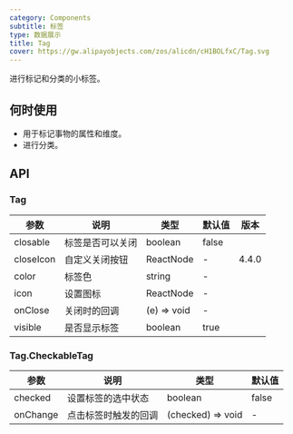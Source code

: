 ```yaml
---
category: Components
subtitle: 标签
type: 数据展示
title: Tag
cover: https://gw.alipayobjects.com/zos/alicdn/cH1BOLfxC/Tag.svg
---
```


进行标记和分类的小标签。

## 何时使用

- 用于标记事物的属性和维度。
- 进行分类。

## API

### Tag

| 参数      | 说明             | 类型        | 默认值 | 版本  |
| --------- | ---------------- | ----------- | ------ | ----- |
| closable  | 标签是否可以关闭 | boolean     | false  |       |
| closeIcon | 自定义关闭按钮   | ReactNode   | -      | 4.4.0 |
| color     | 标签色           | string      | -      |       |
| icon      | 设置图标         | ReactNode   | -      |       |
| onClose   | 关闭时的回调     | (e) => void | -      |       |
| visible   | 是否显示标签     | boolean     | true   |       |

### Tag.CheckableTag

| 参数     | 说明                 | 类型              | 默认值 |
| -------- | -------------------- | ----------------- | ------ |
| checked  | 设置标签的选中状态   | boolean           | false  |
| onChange | 点击标签时触发的回调 | (checked) => void | -      |
